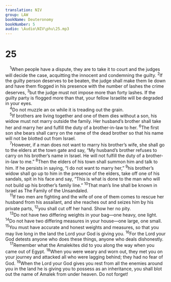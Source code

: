 ```yaml
---
translation: NIV
group: LAW
bookName: Deuteronomy 
bookNumber: 5
audio: \Audio\NIV\phu\25.mp3
---
```


<div class="title"><h1>25</h1></div>
<span class="verse phu_25_1"> <sup>1</sup>When people have a dispute, they are to take it to court and the judges will decide the case, acquitting the innocent and condemning the guilty. </span>
<span class="verse phu_25_2"><sup>2</sup>If the guilty person deserves to be beaten, the judge shall make them lie down and have them flogged in his presence with the number of lashes the crime deserves, </span>
<span class="verse phu_25_3"><sup>3</sup>but the judge must not impose more than forty lashes. If the guilty party is flogged more than that, your fellow Israelite will be degraded in your eyes. <br/></span>
<span class="verse phu_25_4"> <sup>4</sup>Do not muzzle an ox while it is treading out the grain. <br/></span>
<span class="verse phu_25_5"> <sup>5</sup>If brothers are living together and one of them dies without a son, his widow must not marry outside the family. Her husband’s brother shall take her and marry her and fulfill the duty of a brother-in-law to her. </span>
<span class="verse phu_25_6"><sup>6</sup>The first son she bears shall carry on the name of the dead brother so that his name will not be blotted out from Israel. <br/></span>
<span class="verse phu_25_7"> <sup>7</sup>However, if a man does not want to marry his brother’s wife, she shall go to the elders at the town gate and say, “My husband’s brother refuses to carry on his brother’s name in Israel. He will not fulfill the duty of a brother-in-law to me.” </span>
<span class="verse phu_25_8"><sup>8</sup>Then the elders of his town shall summon him and talk to him. If he persists in saying, “I do not want to marry her,” </span>
<span class="verse phu_25_9"><sup>9</sup>his brother’s widow shall go up to him in the presence of the elders, take off one of his sandals, spit in his face and say, “This is what is done to the man who will not build up his brother’s family line.” </span>
<span class="verse phu_25_10"><sup>10</sup>That man’s line shall be known in Israel as The Family of the Unsandaled. <br/></span>
<span class="verse phu_25_11"> <sup>11</sup>If two men are fighting and the wife of one of them comes to rescue her husband from his assailant, and she reaches out and seizes him by his private parts, </span>
<span class="verse phu_25_12"><sup>12</sup>you shall cut off her hand. Show her no pity. <br/></span>
<span class="verse phu_25_13"> <sup>13</sup>Do not have two differing weights in your bag—one heavy, one light. </span>
<span class="verse phu_25_14"><sup>14</sup>Do not have two differing measures in your house—one large, one small. </span>
<span class="verse phu_25_15"><sup>15</sup>You must have accurate and honest weights and measures, so that you may live long in the land the Lord your God is giving you. </span>
<span class="verse phu_25_16"><sup>16</sup>For the Lord your God detests anyone who does these things, anyone who deals dishonestly. <br/></span>
<span class="verse phu_25_17"> <sup>17</sup>Remember what the Amalekites did to you along the way when you came out of Egypt. </span>
<span class="verse phu_25_18"><sup>18</sup>When you were weary and worn out, they met you on your journey and attacked all who were lagging behind; they had no fear of God. </span>
<span class="verse phu_25_19"><sup>19</sup>When the Lord your God gives you rest from all the enemies around you in the land he is giving you to possess as an inheritance, you shall blot out the name of Amalek from under heaven. Do not forget! <br/></span>
